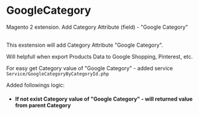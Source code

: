 # GoogleCategory
Magento 2 extension. Add Category Attribute (field) - "Google Category"
<br>
<br>

This exstension will add Category Attribute "Google Category".

Will helpfull when export Products Data to Google Shopping, Pinterest, etc.

For easy get Category value of "Google Category" - added service `Service/GoogleCategoryByCategoryId.php`

Added followings logic:
- #### If not exist Category value of "Google Category" - will returned value from parent Category

